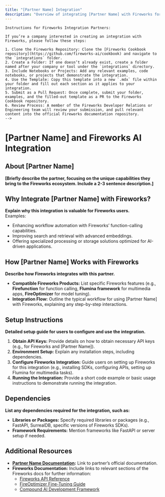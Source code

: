```yaml
---
title: "[Partner Name] Integration"
description: "Overview of integrating [Partner Name] with Fireworks for enhanced generative AI capabilities."
---
```


``` Delete this
Instructions for Fireworks Integration Partners:

If you’re a company interested in creating an integration with Fireworks, please follow these steps:

1. Clone the Fireworks Repository: Clone the [Fireworks Cookbook repository](https://github.com/fireworks-ai/cookbook) and navigate to the `integrations` folder.
2. Create a Folder: If one doesn’t already exist, create a folder named after your company or tool under the `integrations` directory.
3. Include Notebooks or Projects: Add any relevant examples, code notebooks, or projects that demonstrate the integration.
4. Use the Template: Copy this template into a new `.mdx` file within your folder and fill out each section as it applies to your integration.
5. Submit as a Pull Request: Once complete, submit your folder, examples, and the filled-out template as a PR to the Fireworks Cookbook repository.
6. Review Process: A member of the Fireworks Developer Relations or Engineering team will review your submission, and pull relevant content into the official Fireworks documentation repository.
-->
```

# [Partner Name] and Fireworks AI Integration

## About [Partner Name]
**[Briefly describe the partner, focusing on the unique capabilities they bring to the Fireworks ecosystem. Include a 2-3 sentence description.]**

## Why Integrate [Partner Name] with Fireworks?
**Explain why this integration is valuable for Fireworks users.**  
Examples:
- Enhancing workflow automation with Fireworks’ function-calling capabilities.
- Improving search and retrieval with advanced embeddings.
- Offering specialized processing or storage solutions optimized for AI-driven applications.

## How [Partner Name] Works with Fireworks
**Describe how Fireworks integrates with this partner.**  
- **Compatible Fireworks Products:** List specific Fireworks features (e.g., **Firefunction** for function calling, **Flumina framework** for multimedia apps, **FireOptimizer** for model tuning).
- **Integration Flow:** Outline the typical workflow for using [Partner Name] with Fireworks, explaining any step-by-step interactions.

## Setup Instructions
**Detailed setup guide for users to configure and use the integration.**  
1. **Obtain API Keys:** Provide details on how to obtain necessary API keys (e.g., for Fireworks and [Partner Name]).
2. **Environment Setup:** Explain any installation steps, including dependencies.
3. **Configure Fireworks Integration:** Guide users on setting up Fireworks for this integration (e.g., installing SDKs, configuring APIs, setting up Flumina for multimedia tasks).
4. **Running the Integration:** Provide a short code example or basic usage instructions to demonstrate running the integration.

## Dependencies
**List any dependencies required for the integration, such as:**
- **Libraries or Packages:** Specify required libraries or packages (e.g., FastAPI, SurrealDB, specific versions of Fireworks SDKs).
- **Framework Requirements:** Mention frameworks like FastAPI or server setup if needed.

## Additional Resources
- **[Partner Name Documentation](#):** Link to partner’s official documentation.
- **Fireworks Documentation:** Include links to relevant sections of the Fireworks docs for further information:
  - [Fireworks API Reference](https://docs.fireworks.ai)
  - [FireOptimizer Fine-Tuning Guide](https://docs.fireworks.ai/fine-tuning)
  - [Compound AI Development Framework](https://docs.fireworks.ai/compound-ai)
